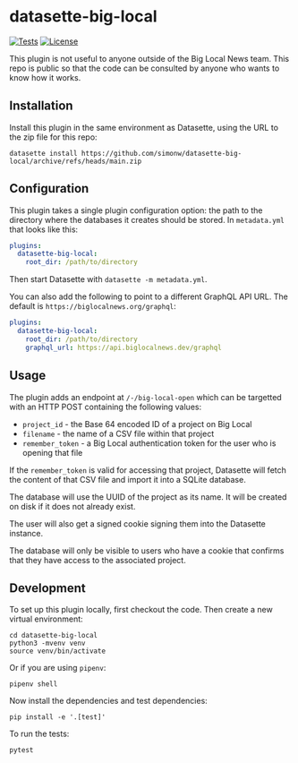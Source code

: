 # datasette-big-local

[![Tests](https://github.com/simonw/datasette-big-local/workflows/Test/badge.svg)](https://github.com/simonw/datasette-big-local/actions?query=workflow%3ATest)
[![License](https://img.shields.io/badge/license-Apache%202.0-blue.svg)](https://github.com/simonw/datasette-big-local/blob/main/LICENSE)

This plugin is not useful to anyone outside of the Big Local News team. This repo is public so that the code can be consulted by anyone who wants to know how it works.

## Installation

Install this plugin in the same environment as Datasette, using the URL to the zip file for this repo:

    datasette install https://github.com/simonw/datasette-big-local/archive/refs/heads/main.zip

## Configuration

This plugin takes a single plugin configuration option: the path to the directory where the databases it creates should be stored. In `metadata.yml` that looks like this:

```yaml
plugins:
  datasette-big-local:
    root_dir: /path/to/directory
```
Then start Datasette with `datasette -m metadata.yml`.

You can also add the following to point to a different GraphQL API URL. The default is `https://biglocalnews.org/graphql`:

```yaml
plugins:
  datasette-big-local:
    root_dir: /path/to/directory
    graphql_url: https://api.biglocalnews.dev/graphql
```

## Usage

The plugin adds an endpoint at `/-/big-local-open` which can be targetted with an HTTP POST containing the following values:

- `project_id` - the Base 64 encoded ID of a project on Big Local
- `filename` - the name of a CSV file within that project
- `remember_token` - a Big Local authentication token for the user who is opening that file

If the `remember_token` is valid for accessing that project, Datasette will fetch the content of that CSV file and import it into a SQLite database.

The database will use the UUID of the project as its name. It will be created on disk if it does not already exist.

The user will also get a signed cookie signing them into the Datasette instance.

The database will only be visible to users who have a cookie that confirms that they have access to the associated project.

## Development

To set up this plugin locally, first checkout the code. Then create a new virtual environment:

    cd datasette-big-local
    python3 -mvenv venv
    source venv/bin/activate

Or if you are using `pipenv`:

    pipenv shell

Now install the dependencies and test dependencies:

    pip install -e '.[test]'

To run the tests:

    pytest
